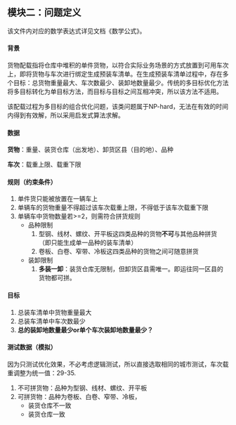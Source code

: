 ## 模块二：问题定义

该文件内对应的数学表达式详见文档《数学公式》。

#### 背景

货物配载指将仓库中堆积的单件货物，以符合实际业务场景的方式放置到可用车次上，即将货物与车次进行绑定生成预装车清单。在生成预装车清单过程中，存在多个目标：总货物重量最大、车次数最少、装卸地数量最少。传统的多目标优化方法将多目标转化为单目标方法，而目标与目标之间互相冲突，所以该方法不适用。

该配载过程为多目标的组合优化问题，该类问题属于NP-hard，无法在有效的时间内得到有效解，所以采用启发式算法求解。

#### 数据

**货物**：重量、装货仓库（出发地）、卸货区县（目的地）、品种

**车次**：载重上限、载重下限



#### 规则（约束条件）

1. 单件货只能被放置在一辆车上
2. 单辆车的货物重量不得超过该车次载重上限，不得低于该车次载重下限
3. 单辆车中货物数量若>=2，则需符合拼货规则
   - 品种限制
     1. 型钢、线材、螺纹、开平板这四类品种的货物**不可**与其他品种拼货（即只能生成单一品种的装车清单）
     2. 卷板、白卷、窄带、冷板这四类品种的货物之间可随意拼货
   - 装卸限制
     1. **多装一卸**：装货仓库无限制，但卸货区县需唯一。即运往同一区县的货物都可拼。

#### 目标

1. 总装车清单中货物重量最大
2. 总装车清单中车次数最少
3. **总的装卸地数量最少or单个车次装卸地数量最少？**

#### 测试数据（模拟）

因为只测试优化效果，不必考虑逻辑测试，所以直接选取相同的城市测试，车次载重调整为统一值：29-35.

1. 不可拼货物：品种为型钢、线材、螺纹、开平板
2. 可拼货物：品种为卷板、白卷、窄带、冷板，
   - 装货仓库不一致
   - 装货仓库一致